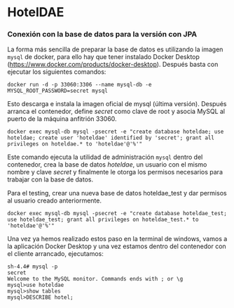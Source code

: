 # HotelDAE


### Conexión con la base de datos para la versión con JPA

La forma más sencilla de preparar la base de datos es utilizando la imagen
`mysql` de docker, para ello hay que tener instalado Docker Desktop
(https://www.docker.com/products/docker-desktop). Después basta con ejecutar
los siguientes comandos:

```
docker run -d -p 33060:3306 --name mysql-db -e MYSQL_ROOT_PASSWORD=secret mysql
```

Esto descarga e instala la imagen oficial de mysql (última versión).
Después arranca el contenedor, define _secret_ como clave de root y
asocia MySQL al puerto de la máquina anfitrión 33060.

```
docker exec mysql-db mysql -psecret -e "create database hoteldae; use hoteldae; create user 'hoteldae' identified by 'secret'; grant all privileges on hoteldae.* to 'hoteldae'@'%'"
```

Este comando ejecuta la utilidad de administración `mysql` dentro del contenedor,
crea la base de datos *hoteldae*, un usuario con el mismo nombre y clave _secret_
y finalmente le otorga los permisos necesarios para trabajar con la base
de datos.

Para el testing, crear una nueva base de datos hoteldae_test y dar permisos al usuario creado anteriormente.

```
docker exec mysql-db mysql -psecret -e "create database hoteldae_test; use hoteldae_test; grant all privileges on hoteldae_test.* to 'hoteldae'@'%'"
```

Una vez ya hemos realizado estos paso en la terminal de windows, vamos a la aplicación Docker Desktop y una vez estamos dentro del contenedor con el cliente arrancado, ejecutamos: 
```
sh-4.4# mysql -p 
secret
Welcome to the MySQL monitor. Commands ends with ; or \g
mysql>use hoteldae
mysql>show tables
mysql>DESCRIBE hotel;
```


